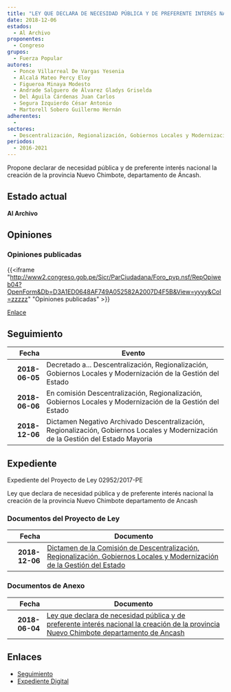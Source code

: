 ```yaml
---
title: "LEY QUE DECLARA DE NECESIDAD PÚBLICA Y DE PREFERENTE INTERÉS NACIONAL LA CREACIÓN DE LA PROVINCIA NUEVO CHIMBOTE-DEPARTAMENTO DE ÁNCASH"
date: 2018-12-06
estados: 
  - Al Archivo
proponentes: 
  - Congreso
grupos: 
  - Fuerza Popular
autores: 
  - Ponce Villarreal De Vargas Yesenia
  - Alcalá Mateo Percy Eloy
  - Figueroa Minaya Modesto
  - Andrade Salguero de Álvarez Gladys Griselda
  - Del Águila Cárdenas Juan Carlos
  - Segura Izquierdo César Antonio
  - Martorell Sobero Guillermo Hernán
adherentes: 
  - 
sectores: 
  - Descentralización, Regionalización, Gobiernos Locales y Modernización de la Gestión del Estado
periodos: 
  - 2016-2021
---
```


Propone declarar de necesidad pública y de preferente interés nacional la creación de la provincia Nuevo Chimbote, departamento de Áncash.


## Estado actual

**Al Archivo**

## Opiniones

### Opiniones publicadas

{{<iframe "http://www2.congreso.gob.pe/Sicr/ParCiudadana/Foro_pvp.nsf/RepOpiweb04?OpenForm&Db=D3A1ED0648AF749A052582A2007D4F5B&View=yyyy&Col=zzzzz" "Opiniones publicadas" >}}

[Enlace](http://www2.congreso.gob.pe/Sicr/ParCiudadana/Foro_pvp.nsf/RepOpiweb04?OpenForm&Db=D3A1ED0648AF749A052582A2007D4F5B&View=yyyy&Col=zzzzz)

## Seguimiento

| Fecha | Evento |
|------:|--------|
| **2018-06-05** | Decretado a... Descentralización, Regionalización, Gobiernos Locales y Modernización de la Gestión del Estado|
| **2018-06-06** | En comisión Descentralización, Regionalización, Gobiernos Locales y Modernización de la Gestión del Estado|
| **2018-12-06** | Dictamen Negativo Archivado Descentralización, Regionalización, Gobiernos Locales y Modernización de la Gestión del Estado Mayoria|


## Expediente

Expediente del Proyecto de Ley 02952/2017-PE

Ley que declara de necesidad pública y de preferente interés nacional la creación de la provincia Nuevo Chimbote departamento de Ancash


### Documentos del Proyecto de Ley

| Fecha | Documento |
|------:|--------|
| **2018-12-06** | [Dictamen de la Comisión de Descentralización, Regionalización, Gobiernos Locales y Modernización de la Gestión del Estado](http://www.leyes.congreso.gob.pe/Documentos/2016_2021/Dictamenes/Proyectos_de_Ley/02952DC08MAY20181206.pdf) |

### Documentos de Anexo

| Fecha | Documento |
|------:|--------|
| **2018-06-04** | [Ley que declara de necesidad pública y de preferente interés nacional la creación de la provincia Nuevo Chimbote departamento de Ancash](http://www.leyes.congreso.gob.pe/Documentos/2016_2021/Proyectos_de_Ley_y_de_Resoluciones_Legislativas/PL0295220180604.pdf) |

## Enlaces 

- [Seguimiento](http://www2.congreso.gob.pe/Sicr/TraDocEstProc/CLProLey2016.nsf/f7fff46988ca05b1052578e100829cc7/7a895dcf8f0e3f0c052582a2007a125e?OpenDocument)
- [Expediente Digital](http://www2.congreso.gob.pe/Sicr/TraDocEstProc/CLProLey2016.nsf/f7fff46988ca05b1052578e100829cc7/7a895dcf8f0e3f0c052582a2007a125e?OpenDocument&Click=05257FB7005EB655.eb71d0cf91d8294e05256cdf006b5706/$Body/0.1C6C)
